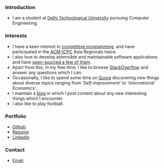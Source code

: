 ### Introduction
 - I am a student at [Delhi Technological University](http://dtu.ac.in/) pursuing Computer Engineering.

### Interests
 - I have a keen interest in [competitive programming](https://en.wikipedia.org/wiki/Competitive_programming), and have participated in the [ACM-ICPC](https://en.wikipedia.org/wiki/ACM_International_Collegiate_Programming_Contest) Asia Regionals twice.
 - I also love to develop extensible and maintainable software applications and have [open-sourced a few of them](https://github.com/Anmol-Singh-Jaggi?tab=repositories).
 - Apart from this, in my free time, I like to browse [StackOverflow](http://stackoverflow.com/users/1925388/anmol-singh-jaggi) and answer any questions which I can.
 - Occasionally, I like to spend some time on [Quora](https://www.quora.com/Anmol-Singh-Jaggi) discovering new things about diverse topics ranging from _'Self-improvement'_ to _'International Economics'_.
 - I maintain a [blog](https://anmolsinghjaggi.wordpress.com/) in which I post content about any new interesting things which I encounter.
 - I also like to play football.

### Portfolio
 - [Github](https://github.com/Anmol-Singh-Jaggi)
 - [Resume](https://drive.google.com/file/d/0Bw239KLrN7zoVkZ5NUsxaV9FQ00/view?usp=sharing)
 - [Linkedin](https://in.linkedin.com/in/anmolsinghjaggi)

### Contact
 - [Email](http://goo.gl/oVVZ2y)
